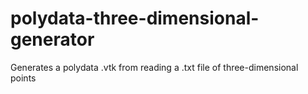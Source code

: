 # polydata-three-dimensional-generator
Generates a polydata .vtk from reading a .txt file of three-dimensional points
